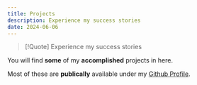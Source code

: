 ```yaml
---
title: Projects
description: Experience my success stories
date: 2024-06-06
---
```

> [!Quote] Experience my success stories

You will find **some** of my **accomplished** projects in here.

Most of these are **publically** available under my [Github Profile](https://github.com/avcton).

